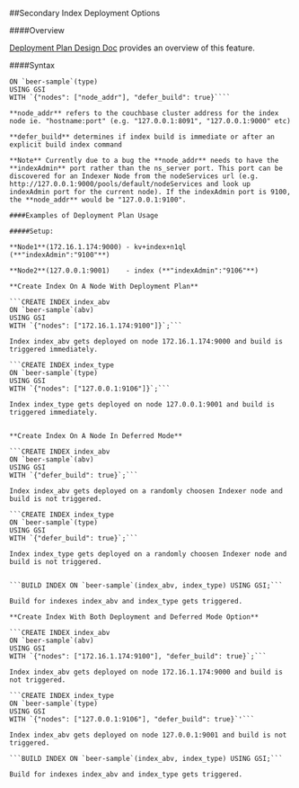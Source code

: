 
##Secondary Index Deployment Options

####Overview

[Deployment Plan Design Doc](https://docs.google.com/document/d/1z0C7OodlagDnesvmL6OwbNcnpCrbkN8T_K4_Y6PKwgk/edit#heading=h.jyuvpp7j9swu) provides an overview of this feature.

####Syntax

```CREATE INDEX index_type
ON `beer-sample`(type) 
USING GSI 
WITH `{"nodes": ["node_addr"], "defer_build": true}````

**node_addr** refers to the couchbase cluster address for the index node ie. "hostname:port" (e.g. "127.0.0.1:8091", "127.0.0.1:9000" etc)

**defer_build** determines if index build is immediate or after an explicit build index command

**Note** Currently due to a bug the **node_addr** needs to have the **indexAdmin** port rather than the ns_server port. This port can be discovered for an Indexer Node from the nodeServices url (e.g.  http://127.0.0.1:9000/pools/default/nodeServices and look up indexAdmin port for the current node). If the indexAdmin port is 9100, the **node_addr** would be "127.0.0.1:9100".

####Examples of Deployment Plan Usage

#####Setup: 
 
**Node1**(172.16.1.174:9000) - kv+index+n1ql  (**"indexAdmin":"9100"**)

**Node2**(127.0.0.1:9001)    - index (**"indexAdmin":"9106"**)

**Create Index On A Node With Deployment Plan**

```CREATE INDEX index_abv 
ON `beer-sample`(abv) 
USING GSI 
WITH `{"nodes": ["172.16.1.174:9100"]}`;```

Index index_abv gets deployed on node 172.16.1.174:9000 and build is triggered immediately.

```CREATE INDEX index_type
ON `beer-sample`(type) 
USING GSI 
WITH `{"nodes": ["127.0.0.1:9106"]}`;```

Index index_type gets deployed on node 127.0.0.1:9001 and build is triggered immediately.


**Create Index On A Node In Deferred Mode**

```CREATE INDEX index_abv 
ON `beer-sample`(abv) 
USING GSI 
WITH `{"defer_build": true}`;```

Index index_abv gets deployed on a randomly choosen Indexer node and build is not triggered.

```CREATE INDEX index_type
ON `beer-sample`(type) 
USING GSI 
WITH `{"defer_build": true}`;```

Index index_type gets deployed on a randomly choosen Indexer node and build is not triggered.


```BUILD INDEX ON `beer-sample`(index_abv, index_type) USING GSI;```

Build for indexes index_abv and index_type gets triggered.

**Create Index With Both Deployment and Deferred Mode Option**

```CREATE INDEX index_abv 
ON `beer-sample`(abv) 
USING GSI 
WITH `{"nodes": ["172.16.1.174:9100"], "defer_build": true}`;```

Index index_abv gets deployed on node 172.16.1.174:9000 and build is not triggered.

```CREATE INDEX index_type
ON `beer-sample`(type) 
USING GSI 
WITH `{"nodes": ["127.0.0.1:9106"], "defer_build": true}`'```

Index index_abv gets deployed on node 127.0.0.1:9001 and build is not triggered.

```BUILD INDEX ON `beer-sample`(index_abv, index_type) USING GSI;```

Build for indexes index_abv and index_type gets triggered.
